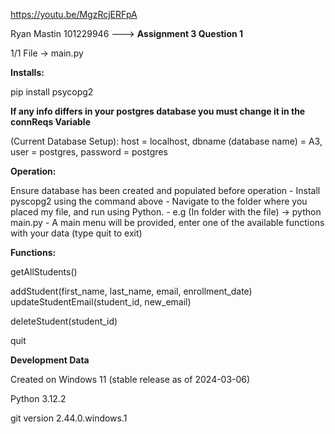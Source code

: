 https://youtu.be/MgzRcjERFpA

Ryan Mastin 101229946 ---> **Assignment 3 Question 1**

1/1 File -> main.py

**Installs:**

pip install psycopg2

******If any info differs in your postgres database you must change it in the connReqs Variable******

(Current Database Setup):
host = localhost, dbname (database name) = A3, user = postgres, password = postgres


**Operation:**

Ensure database has been created and populated before operation -
Install pyscopg2 using the command above -
Navigate to the folder where you placed my file, and run using Python. -
e.g (In folder with the file) ->
python main.py -
A main menu will be provided, enter one of the available functions with your data (type quit to exit)

**Functions:**

getAllStudents()

addStudent(first_name, last_name, email, enrollment_date)
updateStudentEmail(student_id, new_email)

deleteStudent(student_id)

quit




**Development Data**

Created on Windows 11 (stable release as of 2024-03-06)

Python 3.12.2

git version 2.44.0.windows.1
